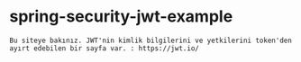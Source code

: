 # spring-security-jwt-example

```
Bu siteye bakınız. JWT'nin kimlik bilgilerini ve yetkilerini token'den ayırt edebilen bir sayfa var. : https://jwt.io/
```